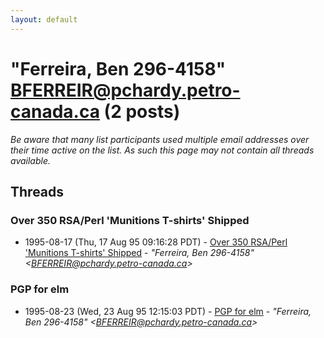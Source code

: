```yaml
---
layout: default
---
```


# "Ferreira, Ben  296-4158" <BFERREIR@pchardy.petro-canada.ca> (2 posts)

_Be aware that many list participants used multiple email addresses over their time active on the list. As such this page may not contain all threads available._

## Threads

### Over 350 RSA/Perl 'Munitions T-shirts' Shipped
+ 1995-08-17 (Thu, 17 Aug 95 09:16:28 PDT) - [Over 350 RSA/Perl 'Munitions T-shirts' Shipped](/archive/1995/08/1f3ba4358a3aeab3ca5192bf86c3b18e8d27ad7130a26d815e38a53ac517ba68) - _"Ferreira, Ben  296-4158" \<BFERREIR@pchardy.petro-canada.ca\>_

### PGP for elm
+ 1995-08-23 (Wed, 23 Aug 95 12:15:03 PDT) - [PGP for elm](/archive/1995/08/efcdfdd2d84dc66163d2d1fe9aa562ebbc065c5393b40239e1fed70db8f9532b) - _"Ferreira, Ben  296-4158" \<BFERREIR@pchardy.petro-canada.ca\>_

